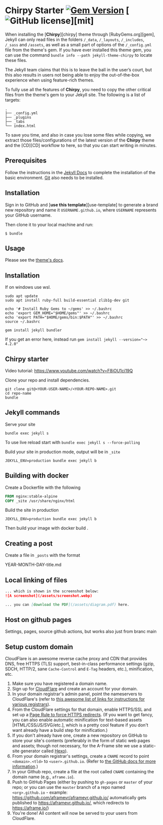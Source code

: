 # Chirpy Starter [![Gem Version](https://img.shields.io/gem/v/jekyll-theme-chirpy)](https://rubygems.org/gems/jekyll-theme-chirpy) [![GitHub license](https://img.shields.io/github/license/cotes2020/chirpy-starter.svg?color=blue)][mit]

When installing the [**Chirpy**][chirpy] theme through [RubyGems.org][gem], Jekyll can only read files in the folders `/_data`, `/_layouts`, `/_includes`, `/_sass` and `/assets`, as well as a small part of options of the `/_config.yml` file from the theme's gem. If you have ever installed this theme gem, you can use the command `bundle info --path jekyll-theme-chirpy` to locate these files.

The Jekyll team claims that this is to leave the ball in the user’s court, but this also results in users not being able to enjoy the out-of-the-box experience when using feature-rich themes.

To fully use all the features of **Chirpy**, you need to copy the other critical files from the theme's gem to your Jekyll site. The following is a list of targets:

```shell
.
├── _config.yml
├── _plugins
├── _tabs
└── index.html
```

To save you time, and also in case you lose some files while copying, we extract those files/configurations of the latest version of the **Chirpy** theme and the [CD][CD] workflow to here, so that you can start writing in minutes.

## Prerequisites

Follow the instructions in the [Jekyll Docs](https://jekyllrb.com/docs/installation/) to complete the installation of the basic environment. [Git](https://git-scm.com/) also needs to be installed.

## Installation

Sign in to GitHub and [**use this template**][use-template] to generate a brand new repository and name it `USERNAME.github.io`, where `USERNAME` represents your GitHub username.

Then clone it to your local machine and run:

```
$ bundle
```

## Usage

Please see the [theme's docs](https://github.com/cotes2020/jekyll-theme-chirpy#documentation).


## Installation

If on windows use wsl.

```
sudo apt update
sudo apt install ruby-full build-essential zlib1g-dev git
```

```
echo '# Install Ruby Gems to ~/gems' >> ~/.bashrc
echo 'export GEM_HOME="$HOME/gems"' >> ~/.bashrc
echo 'export PATH="$HOME/gems/bin:$PATH"' >> ~/.bashrc
source ~/.bashrc
```

```
gem install jekyll bundler
```
If you get an error here, instead run `gem install jekyll --version="~> 4.2.0"`

## Chirpy starter
Video tutorial: https://www.youtube.com/watch?v=F8iOU1ci19Q


Clone your repo and install dependencies.

```
git clone git@<YOUR-USER-NAME>/<YOUR-REPO-NAME>.git
cd repo-name
bundle 
```


## Jekyll commands
Serve your site

```
bundle exec jekyll s
```

To use live reload start with `bundle exec jekyll s --force-polling`

Build your site in production mode, output will be in `_site`

```
JEKYLL_ENV=production bundle exec jekyll b
```

## Building with docker

Create a Dockerfile with the following

```Dockerfile
FROM nginx:stable-alpine
COPY _site /usr/share/nginx/html
```
Build the site in production

```
JEKYLL_ENV=production bundle exec jekyll b
```
Then build your image with docker build .


## Creating a post

Create a file in `_posts` with the format

YEAR-MONTH-DAY-title.md

## Local linking of files 

```Markdown
... which is shown in the screenshot below:
![A screenshot](/assets/screenshot.webp)
```

```Markdown
... you can [download the PDF](/assets/diagram.pdf) here.
```

## Host on github pages
Settings, pages, source github actions, but works also just from branc main


## Setup custom domain


CloudFlare is an awesome reverse cache proxy and CDN that provides DNS, free HTTPS (TLS) support, best-in-class performance settings (gzip, SDCH, HTTP/2, sane `Cache-Control` and `E-Tag` headers, etc.), minification, etc.

1. Make sure you have registered a domain name.
2. Sign up for [CloudFlare](https://www.cloudflare.com/) and create an account for your domain.
3. In your domain registrar's admin panel, point the nameservers to CloudFlare's (refer to [this awesome list of links for instructions for various registrars](https://surge.sh/help/adding-a-custom-domain)).
4. From the CloudFlare settings for that domain, enable HTTPS/SSL and set up a [Page Rule to force HTTPS redirects](https://support.cloudflare.com/hc/en-us/articles/200168306-Is-there-a-tutorial-for-Page-Rules-). (If you want to get fancy, you can also enable automatic minification for text-based assets [HTML/CSS/JS/SVG/etc.], which is a pretty cool feature if you don't want already have a build step for minification.)
5. If you don't already have one, create a new repository on GitHub to store your site's contents (preferably in the form of static web pages and assets; though not necessary, for the A-Frame site we use a static-site generator called [Hexo](https://github.com/hexojs/hexo)).
6. From your domain registrar's settings, create a `CNAME` record to point `<domain>.<tld>` to `<user>.github.io`. (Refer to [the GitHub docs for more information](https://help.github.com/en/github/working-with-github-pages/managing-a-custom-domain-for-your-github-pages-site).)
7. In your Github repo, create a file at the root called `CNAME` containing the domain name (e.g., `aframe.io`).
8. Push to GitHub Pages (either by pushing to `gh-pages` or `master` of your repo; or you can use the `master` branch of a repo named `<org>.github.io` - example: https://github.com/aframevr/aframevr.github.io/ automatically gets published to https://aframevr.github.io/, which redirects to https://aframe.io/)
9. You're done! All content will now be served to your users from CloudFlare.